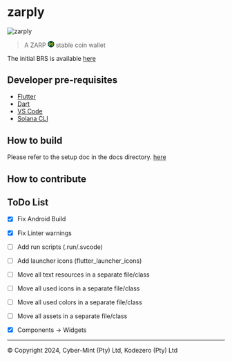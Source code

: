 # zarply
![zarply](images/banner.png)

> A ZARP <img src="./images/zarp.png" width="15"> stable coin wallet

The initial BRS is available [here](docs/brs.md)

## Developer pre-requisites

- [Flutter](https://flutter.dev/docs/get-started/install)
- [Dart](https://dart.dev/get-dart)
- [VS Code](https://code.visualstudio.com/download)
- [Solana CLI](https://docs.solana.com/cli/install-solana-cli)

## How to build

Please refer to the setup doc in the docs directory. [here](docs/setup.md)

## How to contribute


## ToDo List
- [x] Fix Android Build
- [x] Fix Linter warnings
- [ ] Add run scripts (.run/.svcode)
- [ ] Add launcher icons (flutter_launcher_icons)
- [ ] Move all text resources in a separate file/class
- [ ] Move all used icons in a separate file/class
- [ ] Move all used colors in a separate file/class
- [ ] Move all assets in a separate file/class
- [x] Components -> Widgets


---
&copy; Copyright 2024, Cyber-Mint (Pty) Ltd, Kodezero (Pty) Ltd
